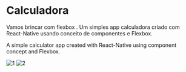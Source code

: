 # Calculadora
Vamos brincar com flexbox .
Um simples app calculadora criado com React-Native usando conceito de componentes e Flexbox.

A simple calculator app created with React-Native using component concept and Flexbox.


![1](https://user-images.githubusercontent.com/40068058/63005630-4de61c80-be53-11e9-9b80-1526bbbc3b8f.png) ![2](https://user-images.githubusercontent.com/40068058/63005631-4e7eb300-be53-11e9-8d14-25801d2fe572.png)
